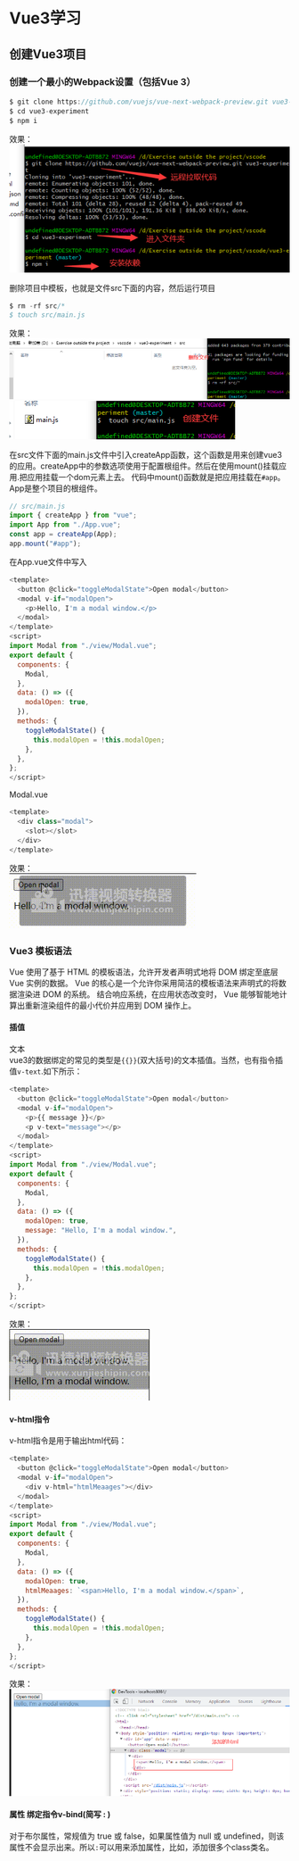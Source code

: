 # Vue3学习

## 创建Vue3项目
### 创建一个最小的Webpack设置（包括Vue 3）
```js
$ git clone https://github.com/vuejs/vue-next-webpack-preview.git vue3-experiment
$ cd vue3-experiment
$ npm i
```
效果：<br>
![](../../.vuepress/public/images/vue3-img1.png)

   删除项目中模板，也就是文件src下面的内容，然后运行项目 

```js
$ rm -rf src/*
$ touch src/main.js
```
效果：<br>
![](../../.vuepress/public/images/vue3-img2.png)
![](../../.vuepress/public/images/vue3-img3.png)

在src文件下面的main.js文件中引入createApp函数，这个函数是用来创建vue3的应用。createApp中的参数选项使用于配置根组件。然后在使用mount()挂载应用.把应用挂载一个dom元素上去。
代码中mount()函数就是把应用挂载在`#app`。App是整个项目的根组件。
```js
// src/main.js
import { createApp } from "vue";
import App from "./App.vue";
const app = createApp(App);
app.mount("#app");
```
在App.vue文件中写入
```js
<template>
  <button @click="toggleModalState">Open modal</button>
  <modal v-if="modalOpen">
    <p>Hello, I'm a modal window.</p>
  </modal>
</template>
<script>
import Modal from "./view/Modal.vue";
export default {
  components: {
    Modal,
  },
  data: () => ({
    modalOpen: true,
  }),
  methods: {
    toggleModalState() {
      this.modalOpen = !this.modalOpen;
    },
  },
};
</script>
```
Modal.vue
```js
<template>
  <div class="modal">
    <slot></slot>
  </div>
</template>
```

效果：<br>
![](../../.vuepress/public/images/vue3-img4.gif)


### Vue3 模板语法
Vue 使用了基于 HTML 的模板语法，允许开发者声明式地将 DOM 绑定至底层 Vue 实例的数据。
Vue 的核心是一个允许你采用简洁的模板语法来声明式的将数据渲染进 DOM 的系统。
结合响应系统，在应用状态改变时， Vue 能够智能地计算出重新渲染组件的最小代价并应用到 DOM 操作上。

#### 插值
文本 <br>
vue3的数据绑定的常见的类型是`{{}}`(双大括号)的文本插值。当然，也有指令插值`v-text`.如下所示：
```js
<template>
  <button @click="toggleModalState">Open modal</button>
  <modal v-if="modalOpen">
    <p>{{ message }}</p>
    <p v-text="message"></p>
  </modal>
</template>
<script>
import Modal from "./view/Modal.vue";
export default {
  components: {
    Modal,
  },
  data: () => ({
    modalOpen: true,
    message: "Hello, I'm a modal window.",
  }),
  methods: {
    toggleModalState() {
      this.modalOpen = !this.modalOpen;
    },
  },
};
</script>
```
效果：<br>
![](../../.vuepress/public/images/vue3-img5.gif)

#### v-html指令 
v-html指令是用于输出html代码：
```js
<template>
  <button @click="toggleModalState">Open modal</button>
  <modal v-if="modalOpen">
    <div v-html="htmlMeaages"></div>
  </modal>
</template>
<script>
import Modal from "./view/Modal.vue";
export default {
  components: {
    Modal,
  },
  data: () => ({
    modalOpen: true,
    htmlMeaages: `<span>Hello, I'm a modal window.</span>`,
  }),
  methods: {
    toggleModalState() {
      this.modalOpen = !this.modalOpen;
    },
  },
};
</script>
```
效果：<br>
![](../../.vuepress/public/images/vue3-img6.png)

#### 属性 绑定指令v-bind(简写 : )
对于布尔属性，常规值为 true 或 false，如果属性值为 null 或 undefined，则该属性不会显示出来。所以`:`可以用来添加属性，比如，添加很多个class类名。
